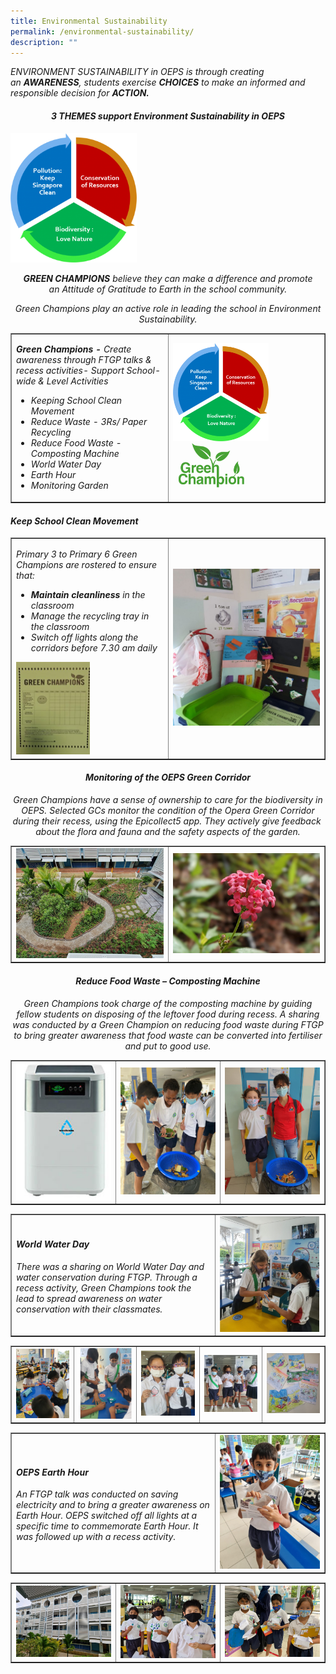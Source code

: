 ```yaml
---
title: Environmental Sustainability
permalink: /environmental-sustainability/
description: ""
---
```

<p><em>ENVIRONMENT SUSTAINABILITY in OEPS is through creating an&nbsp;<strong>AWARENESS</strong>, students exercise&nbsp;<strong>CHOICES</strong>&nbsp;to make an informed and responsible decision for&nbsp;<strong>ACTION.</strong></p>
<h4 style="text-align: center;"><strong>3 THEMES support Environment Sustainability in OEPS</strong></h4>
<img style="width: 40%;" src="/images/es1.png">
<p style="text-align: center;"><strong>GREEN CHAMPIONS</strong>&nbsp;believe they can make a difference and promote an&nbsp;Attitude of Gratitude&nbsp;to Earth in the school community.</p>
<p style="text-align: center;">Green Champions play an active role in leading the school in Environment Sustainability.</p>
<table style="border-collapse: collapse; width: 100%;" border="1">
<tbody>
<tr>
<td style="width: 50%;"><p><strong>Green Champions -&nbsp;</strong>Create awareness through FTGP talks &amp; recess activities- Support School-wide &amp; Level Activities</p>
<ul>
<li>Keeping School Clean Movement</li>
<li>Reduce Waste - 3Rs/ Paper Recycling</li>
<li>Reduce Food Waste - Composting Machine</li>
<li>World Water Day</li>
<li>Earth Hour</li>
<li>Monitoring Garden</li>
</ul></td>
<td style="width: 50%;"><img style="width: 65%;" src="/images/es2.png"><img style="width: 50%;" src="/images/es3.png"></td>
</tr>
</tbody>
</table>
<h4><strong>Keep School Clean Movement</strong></h4>
<table style="border-collapse: collapse; width: 100%;" border="1">
<tbody>
<tr>
<td style="width: 50%;"><p>Primary 3 to Primary 6 Green Champions are rostered to ensure that:</p>
<ul>
<li><strong>Maintain cleanliness&nbsp;</strong>in the classroom</li>
<li>Manage the recycling tray in the classroom</li>
<li>Switch off lights along the corridors before 7.30 am daily</li>
</ul>
<img style="width: 50%;" src="/images/es5.jpg"></td>
<td style="width: 50%;"><img src="/images/es4.jpg"></td>
</tr>
</tbody>
</table>
<h4 style="text-align: center;"><strong>Monitoring of the OEPS Green Corridor</strong></h4>
<p style="text-align: center;">Green Champions have a sense of ownership to care for the biodiversity in OEPS. Selected GCs monitor the condition of the Opera Green Corridor during their recess, using the Epicollect5 app. They actively give feedback&nbsp; about the flora and fauna and the safety aspects of the garden.</p>
<table style="border-collapse: collapse; width: 100%;" border="1">
<tbody>
<tr>
<td style="width: 50%;"><img src="/images/es6.png"></td>
<td style="width: 50%;"><img src="/images/es7.png"></td>
</tr>
</tbody>
</table>
<h4 style="text-align: center;"><strong>Reduce Food Waste – Composting Machine</strong></h4>
<p style="text-align: center;">Green Champions took charge of the composting machine by guiding fellow students on disposing of the leftover food during recess. A sharing was conducted by a Green Champion on reducing food waste during FTGP to bring greater awareness that food waste can be converted into fertiliser and put to good use.</p>
<table style="border-collapse: collapse; width: 100%;" border="1">
<tbody>
<tr>
<td style="width: 33.3333%;"><img src="/images/es8.png"></td>
<td style="width: 33.3333%;"><img src="/images/es9.png"></td>
<td style="width: 33.3333%;"><img src="/images/es10.png"></td>
</tr>
</tbody>
</table>
<table style="border-collapse: collapse; width: 100%;" border="1">
<tbody>
<tr>
<td style="width: 65%;"><h4><strong>World Water Day</strong></h4>
<p>There was a sharing on World Water Day and water conservation during FTGP. Through a recess activity, Green Champions took the lead to spread awareness on water conservation with their classmates.</p></td>
<td style="width: 35%;"><img src="/images/es11.png"></td>
</tr>
</tbody>
</table>
<table style="border-collapse: collapse; width: 100%;" border="1">
<tbody>
<tr>
<td style="width: 20%;"><img src="/images/es12.png"></td>
<td style="width: 20%;"><img src="/images/es13.png"></td>
<td style="width: 20%;"><img src="/images/es14.png"></td>
<td style="width: 20%;"><img src="/images/es15.png"></td>
<td style="width: 20%;"><img src="/images/es16.png"></td>
</tr>
</tbody>
</table>
<table style="border-collapse: collapse; width: 100%;" border="1">
<tbody>
<tr>
<td style="width: 65%;"><h4><strong>OEPS Earth Hour</strong></h4>
<p>An FTGP talk was conducted on saving electricity and to bring a greater awareness on Earth Hour. OEPS switched off all lights at a specific time to commemorate Earth Hour. It was followed up with a recess activity.</p></td>
<td style="width: 35%;"><img src="/images/es17.png"></td>
</tr>
</tbody>
</table>
<table style="border-collapse: collapse; width: 100%;" border="1">
<tbody>
<tr>
<td style="width: 33.3333%;"><img src="/images/es18.png"></td>
<td style="width: 33.3333%;"><img src="/images/es19.png"></td>
<td style="width: 33.3333%;"><img src="/images/es20.png"></td>
</tr>
</tbody>
</table>